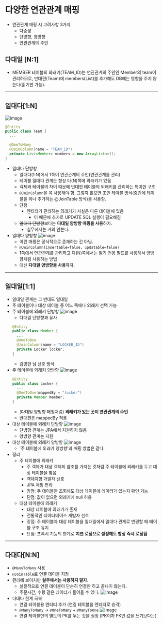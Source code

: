 # 다양한 연관관계 매핑
- 연관관계 매핑 시 고려사항 3가지
  - 다중성
  - 단방향, 양방향
  - 연관관계의 주인

## 다대일 [N:1]
- MEMBER 테이블의 외래키(TEAM_ID)는 연관관계의 주인인 Member의 team이 관리하므로, 반대편(Team)에 members(List)를 추가해도 DB에는 영향을 주지 않는다(읽기만 가능).

---
## 일대다[1:N]
![image](https://user-images.githubusercontent.com/26949964/73602113-6b4da500-45b1-11ea-9227-73f172fa73f3.png)
```java
@Entity
public class Team {
  ...

  @OneToMany
  @JoinColumn(name = "TEAM_ID")
  private List<Member> members = new ArrayList<>();
}
```

- 일대다 단방향
  - 일대다(1:N)에서 1쪽이 연관관계의 주인(연관관계를 관리)
  - 테이블 일대다 관계는 항상 다(N)쪽에 외래키가 있음
  - 객체와 테이블의 차이 때문에 반대편 테이블의 외래키를 관리하는 특이한 구조
  - `@JoinColumn`을 꼭 사용해야 함. 그렇지 않으면 조인 테이블 방식(중간에 테이블을 하나 추가하는 @JoinTable 방식)을 사용함.
  - 단점
    - 엔티티가 관리하는 외래키가 사실은 다른 테이블에 있음
      - 이 때문에 추가로 UPDATE SQL 실행이 필요해짐
  - ~~일대다 단방향~~보다는 **다대일 양방향 매핑을 사용**하자.
    - 실무에서는 거의 안쓴다.
- 일대다 양방향
  ![image](https://user-images.githubusercontent.com/26949964/73602238-efa12780-45b3-11ea-9f28-7896198a46b9.png)
  - 이런 매핑은 공식적으로 존재하는 건 아님.
  - `@JoinColumn(insertable=false, updatable=false)`
  - 1쪽에서 연관관계를 관리하고 다(N)쪽에서는 읽기 전용 필드를 사용해서 양방향처럼 사용하는 방법
  - 대신 **다대일 양방향을 사용**하자.

---
## 일대일[1:1]
- 일대일 관계는 그 반대도 일대일
- 주 테이블이나 대상 테이블 중 어느 쪽에나 외래키 선택 가능
- 주 테이블에 외래키 단방향
  ![image](https://user-images.githubusercontent.com/26949964/73602648-f54e3b80-45ba-11ea-9a3f-6ea5385c6026.png)
  - 다대일 단방향과 유사
  ```java
  @Entity
  public class Member {
    ...
    @OneToOne
    @JoinColumn(name = "LOCKER_ID")
    private Locker locker;
  }
  ```
  - 김영한 님 선호 방식
- 주 테이블에 외래키 양방향
  ![image](https://user-images.githubusercontent.com/26949964/73602657-19118180-45bb-11ea-8282-57fe624633ee.png)
  ```java
  @Entity
  public class Locker {
    ...
    @OneToOne(mappedBy = "locker")
    private Member member;
  }
  ```
  - (다대일 양방향 매핑처럼) **외래키가 있는 곳이 연관관계의 주인**
  - 반대편은 mappedBy 적용
- 대상 테이블에 외래키 단방향
  ![image](https://user-images.githubusercontent.com/26949964/73602825-27609d00-45bd-11ea-8d8b-8e6e5c0619d9.png)
  - 단뱡향 관계는 JPA에서 지원하지 않음
  - 양방향 관계는 지원
- 대상 테이블에 외래키 양방향
  ![image](https://user-images.githubusercontent.com/26949964/73602828-37787c80-45bd-11ea-941a-0c88beb0f469.png)
  - '주 테이블에 외래키 양방향'과 매핑 방법은 같다.
- 정리
  - 주 테이블에 외래키
    - 주 객체가 대상 객체의 참조를 가지는 것처럼 주 테이블에 외래키를 두고 대상 테이블을 찾음
    - 객체지향 개발자 선호
    - JPA 매핑 편리
    - 장점: 주 테이블만 조회해도 대상 테이블에 데이터가 있는지 확인 가능
    - 단점: 값이 없으면 외래키에 null 허용
  - 대상 테이블에 외래키
    - 대상 테이블에 외래키가 존재
    - 전통적인 데이터베이스 개발자 선호
    - 장점: 주 테이블과 대상 테이블을 일대일에서 일대다 관계로 변경할 때 테이블 구조 유지
    - 단점: 프록시 기능의 한계로 **지연 로딩으로 설정해도 항상 즉시 로딩됨**

---
## 다대다[N:N]
- `@ManyToMany` 사용
- `@JoinTable`로 연결 테이블 지정
- 편리해 보이지만 **실무에서는 사용하지 말자**.
  - 실질적으로 연결 테이블이 단순히 연결만 하고 끝나지 않는다.
  - 주문시간, 수량 같은 데이터가 들어올 수 있다.
  ![image](https://user-images.githubusercontent.com/26949964/73604280-60a30800-45d1-11ea-854a-91dc14d8e136.png)
- 다대다 한계 극복
  - 연결 테이블용 엔티티 추가 (연결 테이블을 엔티티로 승격)
  - `@ManyToMany` → `@OneToMany` + `@ManyToOne`
  ![image](https://user-images.githubusercontent.com/26949964/73604266-16ba2200-45d1-11ea-9c8d-18346326e52a.png)
  - 연결 테이블만의 별도의 PK를 두는 것을 권장 (PK이자 FK인 값을 쓰기보다는)